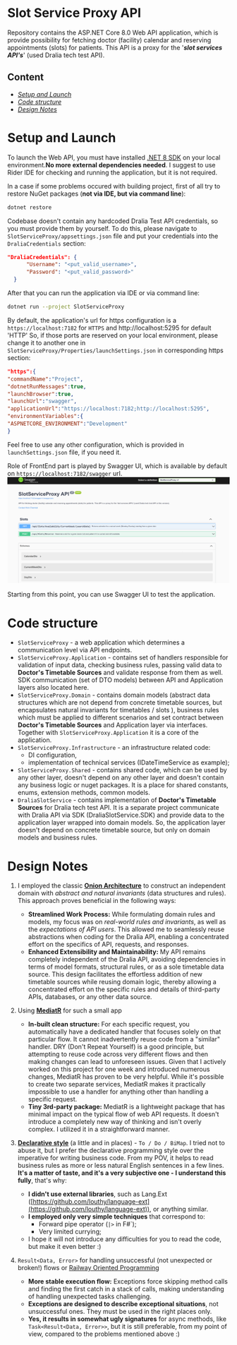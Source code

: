 ﻿# Slot Service Proxy API

Repository contains the ASP.NET Core 8.0 Web API application, which is provide possibility for fetching doctor (facility) calendar and reserving appointments (slots) for patients. This API is a proxy for the '**_slot services API's_**' (used Dralia tech test API).

## **Content**

- [_Setup and Launch_](#setup-and-launch)
- [_Code structure_](#code-structure)
- [_Design Notes_](#design-notes)

# Setup and Launch

To launch the Web API, you must have installed [.NET 8 SDK](https://dotnet.microsoft.com/en-us/download/dotnet/8.0) on your local environment.**No more external dependencies needed**. I suggest to use Rider IDE for checking and running the application, but it is not required.

In a case if some problems occured with building project, first of all try to restore NuGet packages (**not via IDE, but via command line**):
```bash
dotnet restore
```

Codebase doesn't contain any hardcoded Dralia Test API credentials, so you must provide them by yourself. 
To do this, please navigate to `SlotServiceProxy/appsettings.json` file and put your credentials into the `DraliaCredentials` section:

```json
"DraliaCredentials": {
      "Username": "<put_valid_username>",
      "Password": "<put_valid_password>"
  }
```
After that you can run the application via IDE or via command line:
```bash
dotnet run --project SlotServiceProxy
```
By default, the application's url for https configuration is a `https://localhost:7182` for `HTTPS` and http://localhost:5295 for default 'HTTP' So, if those ports are reserved on your local environment, please change it to another one in `SlotServiceProxy/Properties/launchSettings.json` in
corresponding https section: 

```json
"https":{
"commandName":"Project",
"dotnetRunMessages":true,
"launchBrowser":true,
"launchUrl":"swagger",
"applicationUrl":"https://localhost:7182;http://localhost:5295",
"environmentVariables":{
"ASPNETCORE_ENVIRONMENT":"Development"
}
```
Feel free to use any other configuration, which is provided in `launchSettings.json` file, if you need it.

Role of FrontEnd part is played by Swagger UI, which is available by default on `https://localhost:7182/swagger` url.
![img.png](img.png)

Starting from this point, you can use Swagger UI to test the application.

# Code structure

- `SlotServiceProxy` - a web application which determines a communication level via API endpoints.
- `SlotServiceProxy.Application` - contains set of handlers responsible for validation of input data, checking business rules, passing valid data to  
  **Doctor's Timetable Sources** and validate response from them as well. SDK communication (set of DTO models) between API and Application layers
  also located here.
- `SlotServiceProxy.Domain` - contains domain models (abstract data structures which are not depend from concrete timetable sources, but
  encapsulates natural invariants for timetables / slots ), business rules which must be applied to different scenarios and set contract between 
  **Doctor's Timetable Sources** and Application layer via interfaces. Together with `SlotServiceProxy.Application` it is a core of the application.
- `SlotServiceProxy.Infrastructure` - an infrastructure related code: 
  - DI configuration, 
  - implementation of technical services (IDateTimeService as example);
- `SlotServiceProxy.Shared` - contains shared code, which can be used by any other layer, doesn't depend on any other layer and doesn't contain any
  business logic or nuget packages. It is a place for shared constants, enums, extension methods, common models.
- `DraliaSlotService` - contains implementation of **Doctor's Timetable Sources** for Dralia tech test API. It is a separate project communicate with 
  Dralia API via SDK (DraliaSlotService.SDK) and provide data to the application layer wrapped into domain models. So, the application layer 
  doesn't depend on concrete timetable source, but only on domain models and business rules.

# Design Notes

1. I employed the classic [**Onion Architecture**](https://en.wikipedia.org/wiki/Hexagonal_architecture_(software)) to construct an independent domain with *abstract and natural invariants* (data structures and rules). This approach proves beneficial in the following ways:
    - **Streamlined Work Process:** While formulating domain rules and models, my focus was on *real-world rules and invariants*, as well as the *expectations of API users*. This allowed me to seamlessly reuse abstractions when coding for the Dralia API, enabling a concentrated effort on the specifics of API, requests, and responses.
    -  **Enhanced Extensibility and Maintainability:** My API remains completely independent of the Dralia API, avoiding dependencies in terms of model formats, structural rules, or as a sole timetable data source. This design facilitates the effortless addition of new timetable sources while reusing domain logic, thereby allowing a concentrated effort on the specific rules and details of third-party APIs, databases, or any other data source.

2. Using [**MediatR**](https://github.com/jbogard/MediatR) for such a small app
    - **In-built clean structure:** For each specific request, you automatically have a dedicated handler that focuses solely on that particular flow. It cannot inadvertently reuse code from a "similar" handler. DRY (Don't Repeat Yourself) is a good principle, but attempting to reuse code across very different flows and then making changes can lead to unforeseen issues. Given that I actively worked on this project for one week and introduced numerous changes, MediatR has proven to be very helpful. While it's possible to create two separate services, MediatR makes it practically impossible to use a handler for anything other than handling a specific request.
    - **Tiny 3rd-party package:** MediatR is a lightweight package that has minimal impact on the typical flow of web API requests. It doesn't introduce a completely new way of thinking and isn't overly complex. I utilized it in a straightforward manner.

3. [**Declarative style**](https://en.wikipedia.org/wiki/Declarative_programming) (a little and in places) - `To / Do / BiMap`. I tried not to abuse it,
   but I prefer the declarative programming style over 
   the imperative for writing business code. From my POV, it helps to read business rules as more or less natural English sentences in a few lines. **It's a matter of taste, and it's a very subjective one - I understand this fully**, that's why:
   - **I didn't use external libraries**, such as Lang.Ext ([https://github.com/louthy/language-ext](https://github.com/louthy/language-ext)), or anything similar.
   - **I employed only very simple techniques** that correspond to:
       - Forward pipe operator (`|>` in F#`);
       - Very limited currying;
   - I hope it will not introduce any difficulties for you to read the code, but make it even better :)

4. `Result<Data, Error>` for handling unsuccessful (not unexpected or broken!) flows or [Railway Oriented Programming](https://fsharpforfunandprofit.com/rop/)
    - **More stable execution flow:** Exceptions force skipping method calls and finding the first catch in a stack of calls, making understanding of handling unexpected tasks challenging.
    - **Exceptions are designed to describe exceptional situations**, not unsuccessful ones. They must be used in the right places only.
    - **Yes, it results in somewhat ugly signatures** for async methods, like `Task<Result<Data, Error>>`, but it is still preferable, from my point of view, compared to the problems mentioned above :)
